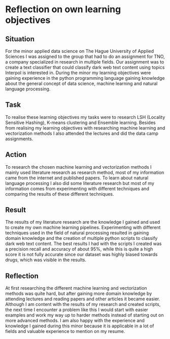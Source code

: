 # Reflection on own learning objectives

## Situation

For the minor applied data science on The Hague University of Applied Sciences I was assigned to the group that had to do an assignment for TNO, a company specialized in research in multiple fields. Our assignment was to create a text classifier that could classify dark web text content using topics Interpol is interested in. During the minor my learning objectives were gaining experience in the python programming language gaining knowledge about the general concept of data science, machine learning and natural language processing.

## Task

To realise these learning objectives my tasks were to research LSH (Locality Sensitive Hashing), K-means clustering and Ensemble learning. Besides from realising my learning objectives with researching machine learning and vectorization methods I also attended the lectures and did the data camp assignments. 

## Action

To research the chosen machine learning and vectorization methods I mainly used literature research as research method, most of my information came from the internet and published papers. To learn about natural language processing I also did some literature research but most of my information comes from experimenting with different techniques and comparing the results of these different techniques.

## Result

The results of my literature research are the knowledge I gained and used to create my own machine learning pipelines. Experimenting with different techniques used in the field of natural processing resulted in gaining domain knowledge and the creation of multiple python scripts to classify dark web text content. The best results I had with the scripts I created was a precision recall and accuracy of about 95%, while this is quite a high score it is not fully accurate since our dataset was highly biased towards drugs, which was visible in the results.

## Reflection

At first researching the different machine learning and vectorization methods was quite hard, but after gaining more domain knowledge by attending lectures and reading papers and other articles it became easier. Although I am content with the results of my research and created scripts, the next time I encounter a problem like this I would start with easier examples and work my way up to harder methods instead of starting out on more advanced methods.
I am also happy with the experience and knowledge I gained during this minor because it is applicable in a lot of fields and valuable experience to mention on my resume.